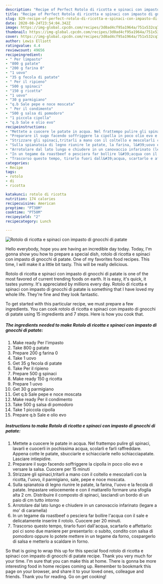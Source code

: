 ```yaml
---
description: "Recipe of Perfect Rotolo di ricotta e spinaci con impasto di gnocchi di patate"
title: "Recipe of Perfect Rotolo di ricotta e spinaci con impasto di gnocchi di patate"
slug: 829-recipe-of-perfect-rotolo-di-ricotta-e-spinaci-con-impasto-di-gnocchi-di-patate
date: 2020-08-24T23:54:04.342Z
image: https://img-global.cpcdn.com/recipes/3d0ad4cf95a1964a/751x532cq70/rotolo-di-ricotta-e-spinaci-con-impasto-di-gnocchi-di-patate-recipe-main-photo.jpg
thumbnail: https://img-global.cpcdn.com/recipes/3d0ad4cf95a1964a/751x532cq70/rotolo-di-ricotta-e-spinaci-con-impasto-di-gnocchi-di-patate-recipe-main-photo.jpg
cover: https://img-global.cpcdn.com/recipes/3d0ad4cf95a1964a/751x532cq70/rotolo-di-ricotta-e-spinaci-con-impasto-di-gnocchi-di-patate-recipe-main-photo.jpg
author: Lewis Elliott
ratingvalue: 4.4
reviewcount: 49656
recipeingredient:
- " Per limpasto"
- "800 g patate"
- "200 g farina 0"
- "1 uovo"
- "35 g fecola di patate"
- " Per il ripieno"
- "500 g spinaci"
- "150 g ricotta"
- "1 uovo"
- "30 g parmigiano"
- "q.b Sale pepe e noce moscata"
- " Per il condimento"
- "500 g salsa di pomodoro"
- "1 piccola cipolla"
- "q.b Sale e olio evo"
recipeinstructions:
- "Mettete a cuocere le patate in acqua. Nel frattempo pulire gli spinaci, lavarli e cuocerli in pochissima acqua, scolarli e farli raffreddare. Appena cotte le patate, sbucciarle e schiacciarle nello schiacciapatate. Lasciare intiepidire."
- "Preparare il sugo facendo soffriggere la cipolla in poco olio evo e versare la salsa. Cuocere per 15 minuti"
- "Strizzare gli spinaci,tritarli a mano con il coltello e mescolarli con la ricotta, l&#39;uovo, il parmigiano, sale, pepe e noce moscata."
- "Sulla spianatoia di legno riunire le patate, la farina, l&#39;uovo e la fecola di patate. Impastare velocemente e con il mattarello formare una sfoglia alta 2 cm. Distribuire il composto di spinaci, lasciandi un bordo di un paio di cm tutto intorno"
- "Arrotolare dal lato lungo e chiudere in un canovaccio infarinato (legare a mo&#39; di caramella)"
- "In un tegame da roastbeef o pesciera far bollire l&#39;acqua con il sale e delicatamente inserire il rotolo. Cuocere per 20 minuti."
- "Trascorso questo tempo, tirarlo fuori dall&#39;acqua, scartarlo e affettarlo: poi ci sono due maniere per presentarlo: o subito, condito con salsa di pomodoro oppure lo potete mettere in un tegame da forno, cospargerlo di salsa e metterlo a scaldare in forno."
categories:
- Recipe
tags:
- rotolo
- di
- ricotta

katakunci: rotolo di ricotta 
nutrition: 174 calories
recipecuisine: American
preptime: "PT30M"
cooktime: "PT50M"
recipeyield: "2"
recipecategory: Lunch

---
```



![Rotolo di ricotta e spinaci con impasto di gnocchi di patate](https://img-global.cpcdn.com/recipes/3d0ad4cf95a1964a/751x532cq70/rotolo-di-ricotta-e-spinaci-con-impasto-di-gnocchi-di-patate-recipe-main-photo.jpg)

Hello everybody, hope you are having an incredible day today. Today, I'm gonna show you how to prepare a special dish, rotolo di ricotta e spinaci con impasto di gnocchi di patate. One of my favorites food recipes. This time, I will make it a little bit tasty. This will be really delicious.

Rotolo di ricotta e spinaci con impasto di gnocchi di patate is one of the most favored of current trending foods on earth. It is easy, it's quick, it tastes yummy. It's appreciated by millions every day. Rotolo di ricotta e spinaci con impasto di gnocchi di patate is something that I have loved my whole life. They're fine and they look fantastic.




To get started with this particular recipe, we must prepare a few ingredients. You can cook rotolo di ricotta e spinaci con impasto di gnocchi di patate using 15 ingredients and 7 steps. Here is how you cook that.

<!--inarticleads1-->

##### The ingredients needed to make Rotolo di ricotta e spinaci con impasto di gnocchi di patate:

1. Make ready  Per l&#39;impasto
1. Take 800 g patate
1. Prepare 200 g farina 0
1. Take 1 uovo
1. Get 35 g fecola di patate
1. Take  Per il ripieno
1. Prepare 500 g spinaci
1. Make ready 150 g ricotta
1. Prepare 1 uovo
1. Get 30 g parmigiano
1. Get q.b Sale pepe e noce moscata
1. Make ready  Per il condimento
1. Take 500 g salsa di pomodoro
1. Take 1 piccola cipolla
1. Prepare q.b Sale e olio evo




<!--inarticleads2-->

##### Instructions to make Rotolo di ricotta e spinaci con impasto di gnocchi di patate:

1. Mettete a cuocere le patate in acqua. Nel frattempo pulire gli spinaci, lavarli e cuocerli in pochissima acqua, scolarli e farli raffreddare. Appena cotte le patate, sbucciarle e schiacciarle nello schiacciapatate. Lasciare intiepidire.
1. Preparare il sugo facendo soffriggere la cipolla in poco olio evo e versare la salsa. Cuocere per 15 minuti
1. Strizzare gli spinaci,tritarli a mano con il coltello e mescolarli con la ricotta, l&#39;uovo, il parmigiano, sale, pepe e noce moscata.
1. Sulla spianatoia di legno riunire le patate, la farina, l&#39;uovo e la fecola di patate. Impastare velocemente e con il mattarello formare una sfoglia alta 2 cm. Distribuire il composto di spinaci, lasciandi un bordo di un paio di cm tutto intorno
1. Arrotolare dal lato lungo e chiudere in un canovaccio infarinato (legare a mo&#39; di caramella)
1. In un tegame da roastbeef o pesciera far bollire l&#39;acqua con il sale e delicatamente inserire il rotolo. Cuocere per 20 minuti.
1. Trascorso questo tempo, tirarlo fuori dall&#39;acqua, scartarlo e affettarlo: poi ci sono due maniere per presentarlo: o subito, condito con salsa di pomodoro oppure lo potete mettere in un tegame da forno, cospargerlo di salsa e metterlo a scaldare in forno.




So that is going to wrap this up for this special food rotolo di ricotta e spinaci con impasto di gnocchi di patate recipe. Thank you very much for your time. I'm sure that you can make this at home. There is gonna be more interesting food in home recipes coming up. Remember to bookmark this page on your browser, and share it to your loved ones, colleague and friends. Thank you for reading. Go on get cooking!
